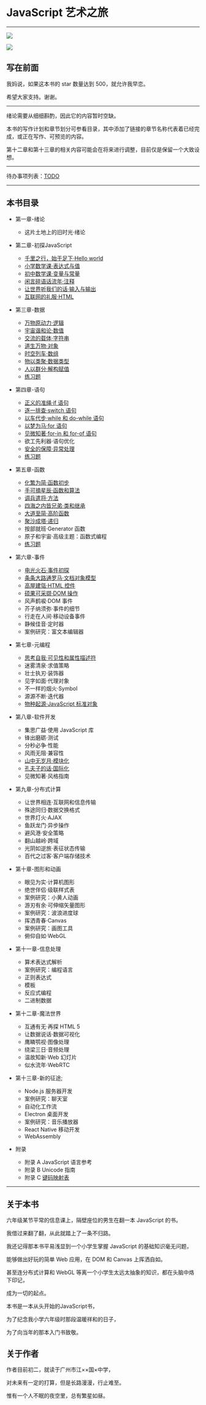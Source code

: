 # JavaScript 艺术之旅

---

![](https://img.shields.io/badge/JavaScript-Art--Tour-brightgreen.svg)

![](https://img.shields.io/badge/Tanpero-book-ff69b4.svg)



## 写在前面

我妈说，如果这本书的 star 数量达到 500，就允许我早恋。

希望大家支持。谢谢。

---

绪论需要从细细斟酌，因此它的内容暂时空缺。

本书的写作计划和章节划分可参看目录，其中添加了链接的章节名称代表着已经完成，或正在写作、可预览的内容。

第十二章和第十三章的相关内容可能会在将来进行调整，目前仅是保留一个大致设想。

---

待办事项列表：[TODO](TODO.md)



---

## 本书目录

- 第一章-绪论

  - 这片土地上的旧时光·绪论

- 第二章-初探JavaScript
  - [千里之行，始于足下·Hello world](第二章-初探JavaScript/Hello-world.md)
  - [小学数学课·表达式与值](第二章-初探JavaScript/表达式与值.md)
  - [初中数学课·变量与常量](第二章-初探JavaScript/变量与常量.md)
  - [闲言碎语话流年·注释](第二章-初探JavaScript/注释.md)
  - [让世界听我们的话·输入与输出](第二章-初探JavaScript/输入与输出.md)
  - [互联网的礼服·HTML](第二章-初探JavaScript/HTML.md)

- 第三章-数据
  - [万物原动力·逻辑](第三章-数据/逻辑.md)
  - [宇宙谐和论·数值](第三章-数据/数值.md)
  - [交流的载体·字符串](第三章-数据/字符串.md)
  - [道生万物·对象](第三章-数据/对象.md)
  - [时空列车·数组](第三章-数据/数组.md)
  - [物以类聚·数据类型](第三章-数据/数据类型.md)
  - [人以群分·解构赋值](第三章-数据/解构赋值.md)
  - [练习题](第三章-数据/第三章练习.md)

- 第四章-语句
  - [正义的准绳·if 语句](第四章-语句/if语句.md)
  - [逐一排查·switch 语句](第四章-语句/switch语句.md)
  - [以车代步·while 和 do-while 语句](第四章-语句/while和do-while语句.md)
  - [以梦为马·for 语句](第四章-语句/for语句.md)
  - [见微知著·for-in 和 for-of 语句](第四章-语句/for-in和for-of语句.md)
  - 欲工先利器·语句优化
  - [安全的保障·异常处理](第四章-语句/异常处理.md)
  - [练习题](第四章-语句/第四章练习.md)

- 第五章-函数
  - [化繁为简·函数初步](第五章-函数/函数初步.md)
  - [手可摘星辰·函数和算法](第五章-函数/函数和算法.md)
  - [调兵遣将·方法](第五章-函数/方法.md)
  - [四海之内皆兄弟·类和继承](第五章-函数/类和继承.md)
  - [大道至简·高阶函数](第五章-函数/高阶函数.md)
  - [聚沙成塔·递归](第五章-函数/递归.md)
  - 按部就班·Generator 函数
  - 原子和宇宙·高级主题：函数式编程
  - [练习题](第五章-函数/第五章练习.md)

- 第六章-事件
  - [电光火石·事件初探](第六章-事件/事件初探.md)
  - [条条大路通罗马·文档对象模型](第六章-事件/文档对象模型.md)
  - [高屋建瓴·HTML 控件](第六章-事件/HTML控件.md)
  - [硕果可采撷·DOM 操作](第六章-事件/DOM操作.md)
  - 风声鹤唳·DOM 事件
  - 芥子纳须弥·事件的细节
  - 行走在人间·移动设备事件
  - 静候佳音·定时器
  - 案例研究：富文本编辑器

- 第七章-元编程
  - [思考自我·可见性和属性描述符](第七章-面向对象编程/可见性和属性描述符.md)
  - 迷雾清泉·求值策略
  - 壮士执刃·装饰器
  - 见字如面·代理对象
  - 不一样的烟火·Symbol
  - 源源不断·迭代器
  - [物种起源·JavaScript 标准对象](第七章-面向对象编程/JavaScript标准对象.md)

- 第八章-软件开发
  - 集思广益·使用 JavaScript 库
  - 锋出磨砺·测试
  - 分秒必争·性能
  - 风雨无阻·兼容性
  - [山中无岁月·模块化](第八章-软件开发/模块化.md)
  - [孔夫子的话·国际化](第八章-软件开发/国际化.md)
  - 见微知著·风格指南
  
- 第九章-分布式计算
  - 让世界相连·互联网和信息传输
  - 殊途同归·数据交换格式
  - 世界灯火·AJAX
  - 鱼跃龙门·异步操作
  - 避风港·安全策略
  - 翻山越岭·跨域
  - 光阴如逆旅·表征状态传输
  - 百代之过客·客户端存储技术

- 第十章-图形和动画
  - 眼见为实·计算机图形
  - 绝世伴侣·级联样式表
  - 案例研究：小黄人动画
  - 游刃有余·可伸缩矢量图形
  - 案例研究：波浪进度球
  - 挥洒青春·Canvas
  - 案例研究：画图工具
  - 俯仰自如·WebGL
  
- 第十一章-信息处理
  - 算术表达式解析
  - 案例研究：编程语言
  - 正则表达式
  - 模板
  - 反应式编程
  - 二进制数据
- 第十二章-魔法世界
  - 互通有无·再探 HTML 5
  - 让数据说话·数据可视化
  - 鹰瞵鹗视·图像处理
  - 绕梁三日·音频处理
  - 温故知新·Web 幻灯片
  - 似水流年·WebRTC

- 第十三章-新的征途;
  - Node.js 服务器开发
  - 案例研究：聊天室
  - 自动化工作流
  - Electron 桌面开发
  - 案例研究：音乐播放器
  - React Native 移动开发
  - WebAssembly
- 附录
  - 附录 A
    JavaScript 语言参考
  - 附录 B
    Unicode 指南
  - 附录 C
    [键码映射表](附录/键码映射表.md)

---

## 关于本书

六年级某节平常的信息课上，隔壁座位的男生在翻一本 JavaScript 的书。

我借过来翻了翻，从此就踏上了一条不归路。

我还记得那本书平易浅显到一个小学生掌握 JavaScript 的基础知识毫无问题，

能够做出好玩的简单 Web 应用，在 DOM 和 Canvas 上挥洒自如。

甚至连分布式计算和 WebGL 等离一个小学生太远太抽象的知识，都在头脑中烙下印记，

成为一切的起点。

本书是一本从头开始的JavaScript书，

为了纪念我小学六年级时那段温暖祥和的日子，

为了向当年的那本入门书致敬。



## 关于作者

作者目前初二，就读于广州市江××国×中学，

对未来有一定的打算，但是长路漫漫，行止难至。

惟有一个人不眠的夜空里，总有繁星如昼。
